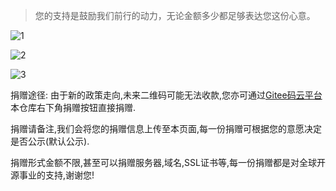 > 您的支持是鼓励我们前行的动力，无论金额多少都足够表达您这份心意。

![1](https://iknow.hs.net/bb899d81-0e82-4a96-815f-ab46da5d5822.png)

![2](https://iknow.hs.net/f8164d70-7dbe-4e6a-807a-2fc7405e5bf9.png)

![3](https://iknow.hs.net/7b3c757f-f5fa-43eb-ae64-b11cda4a6fd7.jpg)

捐赠途径: 由于新的政策走向,未来二维码可能无法收款,您亦可通过[Gitee码云平台](https://gitee.com/easy-es/easy-es)本仓库右下角捐赠按钮直接捐赠.

捐赠请备注,我们会将您的捐赠信息上传至本页面,每一份捐赠可根据您的意愿决定是否公示(默认公示).

捐赠形式金额不限,甚至可以捐赠服务器,域名,SSL证书等,每一份捐赠都是对全球开源事业的支持,谢谢您!

